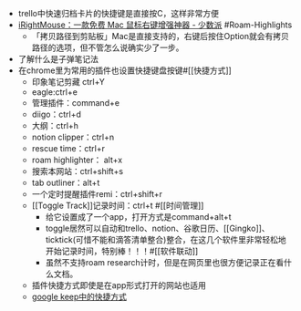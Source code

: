 - trello中快速归档卡片的快捷键是直接按C，这样非常方便
- [iRightMouse：一款免费 Mac 鼠标右键增强神器 - 少数派](https://sspai.com/post/58772) #Roam-Highlights
    - 「拷贝路径到剪贴板」Mac是直接支持的，右键后按住Option就会有拷贝路径的选项，但不管怎么说确实少了一步。
- 了解什么是子弹笔记法
- 在chrome里为常用的插件也设置快捷键盘按键#[[快捷方式]]
    - 印象笔记剪藏 ctrl+Y
    - eagle:ctrl+e
    - 管理插件：command+e
    - diigo：ctrl+d
    - 大纲：ctrl+h
    - notion clipper：ctrl+n
    - rescue time：ctrl+r
    - roam highlighter： alt+x
    - 搜索本网站：ctrl+shift+s
    - tab outliner：alt+t
    - 一个定时提醒插件remi：ctrl+shift+r
    - [[Toggle Track]]记录时间：ctrl+t #[[时间管理]]
        - 给它设置成了一个app，打开方式是command+alt+t
        - toggle居然可以自动和trello、notion、谷歌日历、[[Gingko]]、ticktick(可惜不能和滴答清单整合)整合，在这几个软件里非常轻松地开始记录时间，特别棒！！！#[[软件联动]]
        - 虽然不支持roam research计时，但是在网页里也很方便记录正在看什么文档。
    - 插件快捷方式即使是在app形式打开的网站也适用
    - [google keep中的快捷方式](http://wxhdp.xuexihaike.com/2020-10-25-153616.png)
